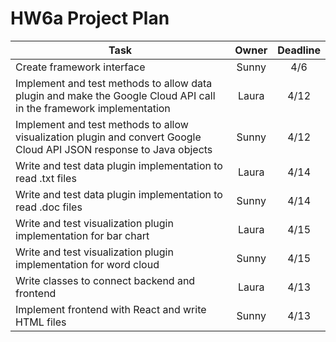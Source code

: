 # HW6a Project Plan
| Task  | Owner | Deadline |
| ------------- |:-------------:|:-------------:|
| Create framework interface     | Sunny     | 4/6     |
| Implement and test methods to allow data plugin and make the Google Cloud API call in the framework implementation      | Laura     | 4/12     |
| Implement and test methods to allow visualization plugin and convert Google Cloud API JSON response to Java objects      | Sunny     | 4/12     |
| Write and test data plugin implementation to read .txt files      | Laura     | 4/14     |
| Write and test data plugin implementation to read .doc files      | Sunny     | 4/14    |
| Write and test visualization plugin implementation for bar chart      | Laura     | 4/15     |
| Write and test visualization plugin implementation for word cloud      | Sunny     | 4/15     |
| Write classes to connect backend and frontend      | Laura     | 4/13     |
| Implement frontend with React and write HTML files      | Sunny     | 4/13     |